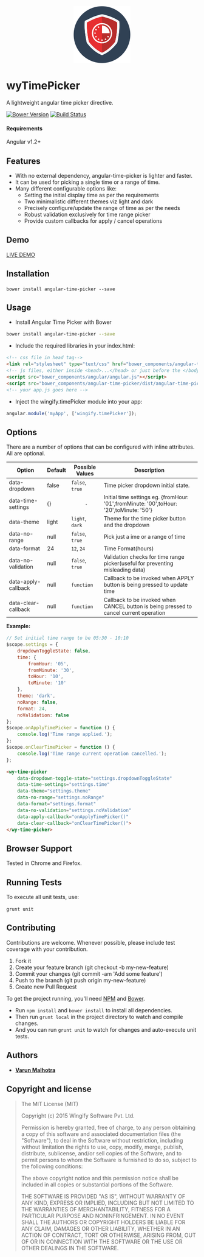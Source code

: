 <p align="center">
  <img src="images/time-picker.png" alt="Time Picker" width="150" height="150"/>
</p>

# wyTimePicker

A lightweight angular time picker directive.


[![Bower Version](http://img.shields.io/bower/v/angular-time-picker.svg?style=flat)](https://github.com/wingify/angular-time-picker/releases) [![Build Status](http://img.shields.io/travis/wingify/angular-time-picker/master.svg?style=flat)](http://travis-ci.org/wingify/angular-time-picker)
#### Requirements

Angular v1.2+

## Features

* With no external dependency, angular-time-picker is lighter and faster.
* It can be used for picking a single time or a range of time.
* Many different configurable options like:
	* Setting the initial display time as per the requirements
	* Two minimalistic different themes viz light and dark
	* Precisely configure/update the range of time as per the needs
	* Robust validation exclusively for time range picker
	* Provide custom callbacks for apply / cancel operations

## Demo

[LIVE DEMO](https://wingify.github.io/angular-time-picker)

## Installation

`bower install angular-time-picker --save`

## Usage

* Install Angular Time Picker with Bower

>
```bash
bower install angular-time-picker --save
```

* Include the required libraries in your index.html:

>
```html
<!-- css file in head tag-->
<link rel="stylesheet" type="text/css" href="bower_components/angular-time-picker/dist/angular-time-picker.css">
<!-- js files, either inside <head>...</head> or just before the </body> -->
<script src="bower_components/angular/angular.js"></script>
<script src="bower_components/angular-time-picker/dist/angular-time-picker.min.js"></script>
<!-- your app.js goes here -->
```

* Inject the wingify.timePicker module into your app:

>
```js
angular.module('myApp', ['wingify.timePicker']);
```

## Options

There are a number of options that can be configured with inline attributes. All are optional.

| Option               | Default    | Possible Values | Description                                                                             |
|----------------------|------------|-----------------|-----------------------------------------------------------------------------------------|
| data-dropdown        | false      | `false`, `true` | Time picker dropdown initial state.                                                     |
| data-time-settings   | {}         | `      -       `| Initial time settings eg. {fromHour: '01',fromMinute: '00',toHour: '20',toMinute: '50'} |
| data-theme           | light      | `light`, `dark` | Theme for the time picker button and the dropdown                                       |
| data-no-range        | null       | `false`, `true` | Pick just a ime or a range of time                                                      |
| data-format          | 24         | `12`, `24`      | Time Format(hours)                                                                      |
| data-no-validation   | null       | `false`, `true` | Validation checks for time range picker(useful for preventing misleading data)          |
| data-apply-callback  | null       | `function`      | Callback to be invoked when APPLY button is being pressed to update time                |
| data-clear-callback  | null       | `function`      | Callback to be invoked when CANCEL button is being pressed to cancel current operation  |

**Example:**

```js
// Set initial time range to be 05:30 - 10:10
$scope.settings = {
	dropdownToggleState: false,
	time: {
		fromHour: '05',
		fromMinute: '30',
		toHour: '10',
		toMinute: '10'
	},
	theme: 'dark',
	noRange: false,
	format: 24,
	noValidation: false
};
$scope.onApplyTimePicker = function () {
	console.log('Time range applied.');
};
$scope.onClearTimePicker = function () {
	console.log('Time range current operation cancelled.');
};
```

```html
<wy-time-picker
	data-dropdown-toggle-state="settings.dropdownToggleState"
	data-time-settings="settings.time"
	data-theme="settings.theme"
	data-no-range="settings.noRange"
	data-format="settings.format"
	data-no-validation="settings.noValidation"
	data-apply-callback="onApplyTimePicker()"
	data-clear-callback="onClearTimePicker()">
</wy-time-picker>
```

## Browser Support

Tested in Chrome and Firefox.

## Running Tests

To execute all unit tests, use:

`grunt unit`

## Contributing

Contributions are welcome. Whenever possible, please include test coverage with your contribution.

1. Fork it
2. Create your feature branch (git checkout -b my-new-feature)
3. Commit your changes (git commit -am 'Add some feature')
4. Push to the branch (git push origin my-new-feature)
5. Create new Pull Request

To get the project running, you'll need [NPM](https://www.npmjs.com/) and [Bower](http://bower.io/).

* Run `npm install` and `bower install` to install all dependencies.
* Then run `grunt local` in the project directory to watch and compile changes.
* And you can run `grunt unit` to watch for changes and auto-execute unit tests.

## Authors

* **[Varun Malhotra](https://github.com/softvar)**

## Copyright and license

>The MIT License (MIT)
>
>Copyright (c) 2015 Wingify Software Pvt. Ltd.
>
>Permission is hereby granted, free of charge, to any person obtaining a copy of this software and associated documentation files (the "Software"), to deal in the Software without restriction, including without limitation the rights to use, copy, modify, merge, publish, distribute, sublicense, and/or sell copies of the Software, and to permit persons to whom the Software is furnished to do so, subject to the following conditions:
>
>The above copyright notice and this permission notice shall be included in all copies or substantial portions of the Software.
>
>THE SOFTWARE IS PROVIDED "AS IS", WITHOUT WARRANTY OF ANY KIND, EXPRESS OR IMPLIED, INCLUDING BUT NOT LIMITED TO THE WARRANTIES OF MERCHANTABILITY, FITNESS FOR A PARTICULAR PURPOSE AND NONINFRINGEMENT. IN NO EVENT SHALL THE AUTHORS OR COPYRIGHT HOLDERS BE LIABLE FOR ANY CLAIM, DAMAGES OR OTHER LIABILITY, WHETHER IN AN ACTION OF CONTRACT, TORT OR OTHERWISE, ARISING FROM, OUT OF OR IN CONNECTION WITH THE SOFTWARE OR THE USE OR OTHER DEALINGS IN THE SOFTWARE.
